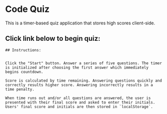# Code Quiz 

This is a timer-based quiz application that stores high scores client-side.

## Click link below to begin quiz:



```
## Instructions:

 
Click the "Start" button. Answer a series of five questions. The timer is initialized after choosing the first answer which immediately begins countdown.

Score is calculated by time remaining. Answering questions quickly and correctly results higher score. Answering incorrectly results in a time penalty.

When time runs out and/or all questions are answered, the user is presented with their final score and asked to enter their initials. Users' final score and initials are then stored in `localStorage`.

```
